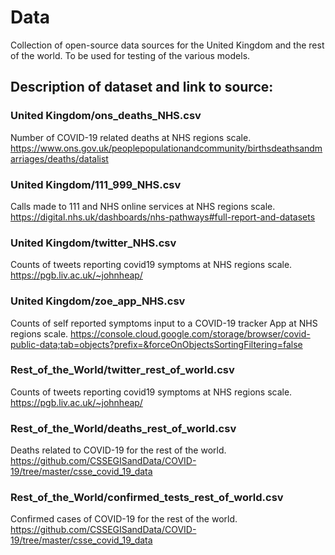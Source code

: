 # Data
Collection of open-source data sources for the United Kingdom and the rest of the world. To be used for testing of the various models.
## Description of dataset and link to source: 
### United Kingdom/ons_deaths_NHS.csv
Number of COVID-19 related deaths at NHS regions scale.
https://www.ons.gov.uk/peoplepopulationandcommunity/birthsdeathsandmarriages/deaths/datalist

### United Kingdom/111_999_NHS.csv
Calls made to 111 and NHS online services at NHS regions scale.
https://digital.nhs.uk/dashboards/nhs-pathways#full-report-and-datasets

### United Kingdom/twitter_NHS.csv
Counts of tweets reporting covid19 symptoms at NHS regions scale.
https://pgb.liv.ac.uk/~johnheap/

### United Kingdom/zoe_app_NHS.csv
Counts of self reported symptoms input to a COVID-19 tracker App at NHS regions scale.
https://console.cloud.google.com/storage/browser/covid-public-data;tab=objects?prefix=&forceOnObjectsSortingFiltering=false

### Rest_of_the_World/twitter_rest_of_world.csv
Counts of tweets reporting covid19 symptoms at NHS regions scale.
https://pgb.liv.ac.uk/~johnheap/

### Rest_of_the_World/deaths_rest_of_world.csv
Deaths related to COVID-19 for the rest of the world.
https://github.com/CSSEGISandData/COVID-19/tree/master/csse_covid_19_data

### Rest_of_the_World/confirmed_tests_rest_of_world.csv
Confirmed cases of COVID-19 for the rest of the world.
https://github.com/CSSEGISandData/COVID-19/tree/master/csse_covid_19_data

